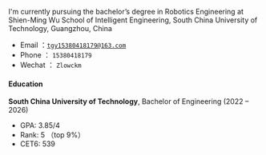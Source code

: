 

I'm currently pursuing the bachelor’s degree in Robotics Engineering at Shien-Ming Wu School of Intelligent Engineering, South China University of Technology, Guangzhou, China

- Email  ：<code>tgy15380418179@163.com</code>  
- Phone  ： <code>15380418179</code>
- Wechat ： <code>Zlowckm</code>

#### Education  
**South China University of Technology**, Bachelor of Engineering (2022 – 2026)  

- GPA: 3.85/4  
- Rank: 5 （top 9%）
- CET6: 539

